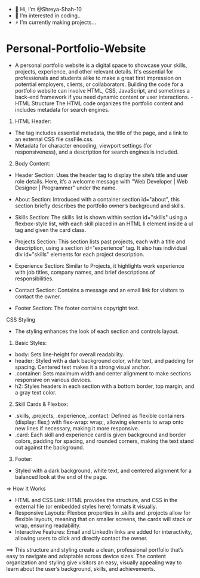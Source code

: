 - 👋 Hi, I’m @Shreya-Shah-10
- 💞️ I’m interested in coding..
- ⚡ I’m currently making projects...

# Personal-Portfolio-Website
- A personal portfolio website is a digital space to showcase your skills, projects, experience, and other relevant details. It's essential for professionals and students alike to make a great first impression on potential employers, clients, or collaborators. Building the code for a portfolio website can involve HTML, CSS, JavaScript, and sometimes a back-end framework if you need dynamic content or user interactions.
-HTML Structure
The HTML code organizes the portfolio content and includes metadata for search engines.

1. HTML Header:

* The <head> tag includes essential metadata, the title of the page, and a link to an external CSS file cssFile.css.
* Metadata for character encoding, viewport settings (for responsiveness), and a description for search engines is included.

2. Body Content:

- Header Section: Uses the header tag to display the site’s title and user role details. Here, it’s a welcome message with "Web Developer | Web Designer | Programmer" under the name.

- About Section: Introduced with a container section id="about", this section briefly describes the portfolio owner’s background and skills.

- Skills Section: The skills list is shown within section id="skills" using a flexbox-style list, with each skill placed in an HTML li element inside a ul tag and given the card class.

- Projects Section: This section lists past projects, each with a title and description, using a section id="experience" tag. It also has individual div id="skills" elements for each project description.

- Experience Section: Similar to Projects, it highlights work experience with job titles, company names, and brief descriptions of responsibilities.

- Contact Section: Contains a message and an email link for visitors to contact the owner.

- Footer Section: The footer contains copyright text.

CSS Styling
* The styling enhances the look of each section and controls layout.

1. Basic Styles:

* body: Sets line-height for overall readability.
* header: Styled with a dark background color, white text, and padding for spacing. Centered text makes it a strong visual anchor.
* .container: Sets maximum width and center alignment to make sections responsive on various devices.
* h2: Styles headers in each section with a bottom border, top margin, and a gray text color.

2. Skill Cards & Flexbox:

* .skills, .projects, .experience, .contact: Defined as flexible containers (display: flex;) with flex-wrap: wrap;, allowing elements to wrap onto new lines if necessary, making it more responsive.
* .card: Each skill and experience card is given background and border colors, padding for spacing, and rounded corners, making the text stand out against the background.

3. Footer:

* Styled with a dark background, white text, and centered alignment for a balanced look at the end of the page.

=> How It Works
- HTML and CSS Link: HTML provides the structure, and CSS in the external file (or embedded styles here) formats it visually.
- Responsive Layouts: Flexbox properties in .skills and .projects allow for flexible layouts, meaning that on smaller screens, the cards will stack or wrap, ensuring readability.
- Interactive Features: Email and LinkedIn links are added for interactivity, allowing users to click and directly contact the owner.

==> This structure and styling create a clean, professional portfolio that’s easy to navigate and adaptable across device sizes. The content organization and styling give visitors an easy, visually appealing way to learn about the user’s background, skills, and achievements.
